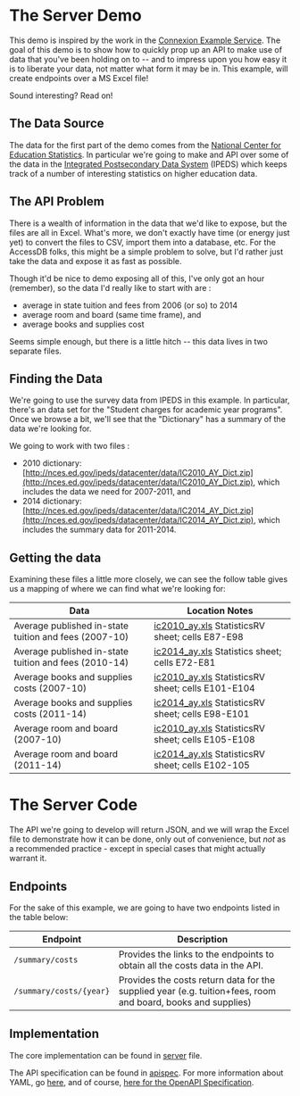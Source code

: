 # The Server Demo

This demo is inspired by the work in the [Connexion Example Service](https://github.com/hjacobs/connexion-example).  The goal of this demo is to show how to quickly prop up an API to make use of data that you've been holding on to -- and to impress upon you how easy it is to liberate your data, not matter what form it may be in.  This example, will create endpoints over a MS Excel file!  

Sound interesting?  Read on!


## The Data Source
The data for the first part of the demo comes from the [National Center for Education Statistics](http://nces.ed.gov).  In particular we're going to make and API over some of the data in the [Integrated Postsecondary Data System](http://nces.ed.gov/ipeds) (IPEDS) which keeps track of a number of interesting statistics on higher education data.

## The API Problem
There is a wealth of information in the data that we'd like to expose, but the files are all in Excel.  What's more, we don't exactly have time (or energy just yet) to convert the files to CSV, import them into a database, etc.  For the AccessDB folks, this might be a simple problem to solve, but I'd rather just take the data and expose it as fast as possible.

Though it'd be nice to demo exposing all of this, I've only got an hour (remember), so the data I'd really like to start with are :

* average in state tuition and fees from 2006 (or so) to 2014
* average room and board (same time frame), and 
* average books and supplies cost

Seems simple enough, but there is a little hitch -- this data lives in two separate files.

## Finding the Data
We're going to use the survey data from IPEDS in this example.  In particular, there's an data set for the "Student charges for academic year programs".  Once we browse a bit, we'll see that the "Dictionary" has a summary of the data we're looking for.

We going to work with two files :

* 2010 dictionary: [http://nces.ed.gov/ipeds/datacenter/data/IC2010_AY_Dict.zip](http://nces.ed.gov/ipeds/datacenter/data/IC2010_AY_Dict.zip), which includes the data we need for 2007-2011, and
* 2014 dictionary: [http://nces.ed.gov/ipeds/datacenter/data/IC2014_AY_Dict.zip](http://nces.ed.gov/ipeds/datacenter/data/IC2014_AY_Dict.zip), which includes the summary data for 2011-2014. 

## Getting the data

Examining these files a little more closely, we can see the follow table gives us a mapping of where we can find what we're looking for:

| Data |    Location Notes |
|------|-------------------|
| Average published in-state tuition and fees (2007-10)  | [ic2010_ay.xls](data/ic2010_ay.xls) StatisticsRV sheet; cells E87-E98  |
| Average published in-state tuition and fees (2010-14)  | [ic2014_ay.xls](data/ic2010_ay.xls) Statistics sheet; cells E72-E81 |
| Average books and supplies costs (2007-10)  | [ic2010_ay.xls](data/ic2010_ay.xls) StatisticsRV sheet; cells E101-E104  |
| Average books and supplies costs (2011-14)  | [ic2014_ay.xls](data/ic2014_ay.xls) StatisticsRV sheet; cells E98-E101  |
| Average room and board (2007-10)  | [ic2010_ay.xls](data/ic2010_ay.xls) StatisticsRV sheet; cells E105-E108 |
| Average room and board (2011-14)  | [ic2014_ay.xls](data/ic2014_ay.xls) StatisticsRV sheet; cells E102-105 |

# The Server Code

The API we're going to develop will return JSON, and we will wrap the Excel file to demonstrate how it can be done, only out of convenience, but _not_ as a recommended practice - except in special cases that might actually warrant it.  

## Endpoints
For the sake of this example, we are going to have two endpoints listed in the table below:
 
| Endpoint|    Description |
|------|-------------------|
| `/summary/costs`  | Provides the links to the endpoints to obtain all the costs data in the API.  |
| `/summary/costs/{year}` | Provides the costs return data for  the supplied year (e.g. tuition+fees, room and board, books and supplies) | 

## Implementation
The core implementation can be found in [server](./server/api_server.py) file.

The API specification can be found in [apispec](./server/apispec/data_api.yaml).  For more information about YAML, go [here](), and of course, [here for the OpenAPI Specification](https://github.com/OAI/OpenAPI-Specification/).